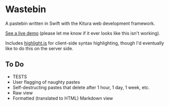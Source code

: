 # Wastebin

A pastebin written in Swift with the Kitura web development framework.

[See a live demo](http://wastebin.nocturnal.solutions/) (please let me know if it ever looks like this isn't working).

Includes [highlight.js](https://highlightjs.org) for client-side syntax highlighting, though I'd eventually like to do this on the server side.

## To Do

- TESTS
- User flagging of naughty pastes
- Self-destructing pastes that delete after 1 hour, 1 day, 1 week, etc.
- Raw view
- Formatted (translated to HTML) Markdown view

